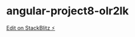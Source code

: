 # angular-project8-olr2lk

[Edit on StackBlitz ⚡️](https://stackblitz.com/edit/angular-project8-olr2lk)